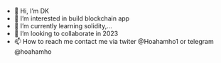 - 👋 Hi, I’m DK
- 👀 I’m interested in build blockchain app
- 🌱 I’m currently learning solidity,...
- 💞️ I’m looking to collaborate in 2023
- 📫 How to reach me contact me via twiter @Hoahamho1 or telegram @hoahamho

<!---
hoahamho/hoahamho is a ✨ special ✨ repository because its `README.md` (this file) appears on your GitHub profile.
You can click the Preview link to take a look at your changes.
--->
